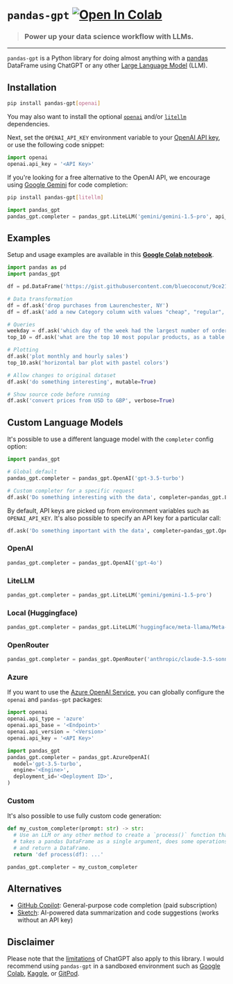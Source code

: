 # `pandas-gpt` [![Open In Colab](https://colab.research.google.com/assets/colab-badge.svg)](https://colab.research.google.com/github/rvanasa/pandas-gpt/blob/main/notebooks/pandas_gpt_demo.ipynb)

> ### Power up your data science workflow with LLMs.

---

`pandas-gpt` is a Python library for doing almost anything with a [pandas](https://pandas.pydata.org/) DataFrame using ChatGPT or any other [Large Language Model](https://www.cloudflare.com/learning/ai/what-is-large-language-model/) (LLM).

## Installation

```bash
pip install pandas-gpt[openai]
```

You may also want to install the optional [`openai`](https://pypi.org/project/openai/) and/or [`litellm`](https://pypi.org/project/litellm/) dependencies.

Next, set the `OPENAI_API_KEY` environment variable to your [OpenAI API key](https://platform.openai.com/account/api-keys), or use the following code snippet:

```python
import openai
openai.api_key = '<API Key>'
```

If you're looking for a free alternative to the OpenAI API, we encourage using [Google Gemini](https://ai.google.dev/gemini-api/docs/api-key) for code completion:

```bash
pip install pandas-gpt[litellm]
```

```python
import pandas_gpt
pandas_gpt.completer = pandas_gpt.LiteLLM('gemini/gemini-1.5-pro', api_key='...')
```

## Examples

Setup and usage examples are available in this **[Google Colab notebook](https://colab.research.google.com/github/rvanasa/pandas-gpt/blob/main/notebooks/pandas_gpt_demo.ipynb)**.

```python
import pandas as pd
import pandas_gpt

df = pd.DataFrame('https://gist.githubusercontent.com/bluecoconut/9ce2135aafb5c6ab2dc1d60ac595646e/raw/c93c3500a1f7fae469cba716f09358cfddea6343/sales_demo_with_pii_and_all_states.csv')

# Data transformation
df = df.ask('drop purchases from Laurenchester, NY')
df = df.ask('add a new Category column with values "cheap", "regular", or "expensive"')

# Queries
weekday = df.ask('which day of the week had the largest number of orders?')
top_10 = df.ask('what are the top 10 most popular products, as a table')

# Plotting
df.ask('plot monthly and hourly sales')
top_10.ask('horizontal bar plot with pastel colors')

# Allow changes to original dataset
df.ask('do something interesting', mutable=True)

# Show source code before running
df.ask('convert prices from USD to GBP', verbose=True)
```

## Custom Language Models

It's possible to use a different language model with the `completer` config option:

```python
import pandas_gpt

# Global default
pandas_gpt.completer = pandas_gpt.OpenAI('gpt-3.5-turbo')

# Custom completer for a specific request
df.ask('Do something interesting with the data', completer=pandas_gpt.LiteLLM('gemini/gemini-1.5-pro'))
```

By default, API keys are picked up from environment variables such as `OPENAI_API_KEY`.
It's also possible to specify an API key for a particular call:

```python
df.ask('Do something important with the data', completer=pandas_gpt.OpenAI('gpt-4o', api_key='...'))
```

### OpenAI

```python
pandas_gpt.completer = pandas_gpt.OpenAI('gpt-4o')
```

### LiteLLM

```python
pandas_gpt.completer = pandas_gpt.LiteLLM('gemini/gemini-1.5-pro')
```

### Local (Huggingface)

```python
pandas_gpt.completer = pandas_gpt.LiteLLM('huggingface/meta-llama/Meta-Llama-3.1-8B-Instruct')
```

### OpenRouter

```python
pandas_gpt.completer = pandas_gpt.OpenRouter('anthropic/claude-3.5-sonnet')
```

### Azure

If you want to use the [Azure OpenAI Service](https://azure.microsoft.com/en-us/products/cognitive-services/openai-service),
you can globally configure the `openai` and `pandas-gpt` packages:

```python
import openai
openai.api_type = 'azure'
openai.api_base = '<Endpoint>'
openai.api_version = '<Version>'
openai.api_key = '<API Key>'

import pandas_gpt
pandas_gpt.completer = pandas_gpt.AzureOpenAI(
  model='gpt-3.5-turbo',
  engine='<Engine>',
  deployment_id='<Deployment ID>',
)
```

### Custom

It's also possible to use fully custom code generation:

```python
def my_custom_completer(prompt: str) -> str:
  # Use an LLM or any other method to create a `process()` function that
  # takes a pandas DataFrame as a single argument, does some operations on it,
  # and return a DataFrame.
  return 'def process(df): ...'

pandas_gpt.completer = my_custom_completer
```

## Alternatives

- [GitHub Copilot](https://github.com/features/copilot): General-purpose code completion (paid subscription)
- [Sketch](https://github.com/approximatelabs/sketch): AI-powered data summarization and code suggestions (works without an API key)

## Disclaimer

Please note that the [limitations](https://github.com/openai/gpt-3/blob/master/model-card.md#limitations) of ChatGPT also apply to this library. I would recommend using `pandas-gpt` in a sandboxed environment such as [Google Colab](https://colab.research.google.com), [Kaggle](https://www.kaggle.com/docs/notebooks), or [GitPod](https://www.gitpod.io/).
